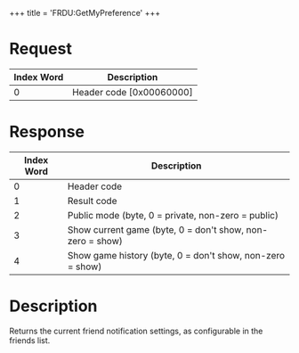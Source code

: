 +++
title = 'FRDU:GetMyPreference'
+++

# Request

| Index Word | Description                |
|------------|----------------------------|
| 0          | Header code \[0x00060000\] |

# Response

| Index Word | Description                                               |
|------------|-----------------------------------------------------------|
| 0          | Header code                                               |
| 1          | Result code                                               |
| 2          | Public mode (byte, 0 = private, non-zero = public)        |
| 3          | Show current game (byte, 0 = don't show, non-zero = show) |
| 4          | Show game history (byte, 0 = don't show, non-zero = show) |

# Description

Returns the current friend notification settings, as configurable in the
friends list.
